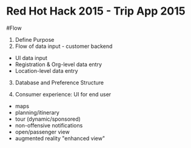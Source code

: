 # Red Hot Hack 2015 - Trip App 2015

#Flow
1) Define Purpose 
2) Flow of data input - customer backend

* UI data input
* Registration & Org-level data entry
* Location-level data entry

3) Database and Preference Structure

4) Consumer experience: UI for end user

* maps
* planning/itinerary
* tour (dynamic/sponsored)
* non-offensive notifications
* open/passenger view
* augmented reality "enhanced view"
